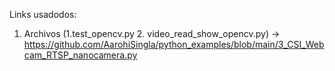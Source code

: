 Links usadodos:

1. Archivos (1.test_opencv.py 2. video_read_show_opencv.py)
  -> https://github.com/AarohiSingla/python_examples/blob/main/3_CSI_Webcam_RTSP_nanocamera.py


  